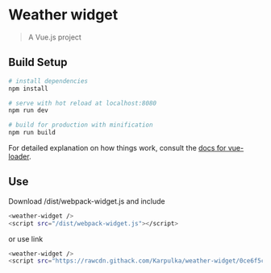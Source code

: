 # Weather widget

> A Vue.js project

## Build Setup

``` bash
# install dependencies
npm install

# serve with hot reload at localhost:8080
npm run dev

# build for production with minification
npm run build
```

For detailed explanation on how things work, consult the [docs for vue-loader](http://vuejs.github.io/vue-loader).

## Use
Download /dist/webpack-widget.js and include
``` bash
<weather-widget />
<script src="/dist/webpack-widget.js"></script>
```
or use link

``` bash
<weather-widget />
<script src="https://rawcdn.githack.com/Karpulka/weather-widget/0ce6f5cb85f9e2e1f2b8f9c6090b4a9033dec939/dist/webpack-widget.js" type="text/javascript"></script>
```
